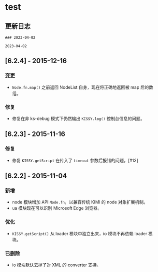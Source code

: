 # test

## 更新日志

```
### 2023-04-02

2023-04-02
```

## [6.2.4] - 2015-12-16

### 变更

* `Node.fn.map()` 之前返回 NodeList 自身，现在将正确地返回被 map 后的数组。

### 修复

* 修复在非 ks-debug 模式下仍然输出 `KISSY.log()` 控制台信息的问题。

## [6.2.3] - 2015-11-16

### 修复

* 修复 `KISSY.getScript` 在传入了 `timeout` 参数后报错的问题。[#12]

## [6.2.2] - 2015-11-04

### 新增

* node 模块增加 API `Node.fn`，以兼容传统 KIMI 的 node 对象扩展机制。 
* ua 模块现在可以识别 Microsoft Edge 浏览器。

### 优化

* `KISSY.getScript()` 从 loader 模块中独立出来，io 模块不再依赖 loader 模块。

### 已删除

* io 模块默认去掉了对 XML 的 converter 支持。


